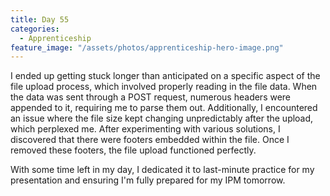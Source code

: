 ```yaml
---
title: Day 55
categories:
  - Apprenticeship
feature_image: "/assets/photos/apprenticeship-hero-image.png"
---
```


I ended up getting stuck longer than anticipated on a specific aspect of the file upload process,
which involved properly reading in the file data. When the data was sent through a POST request,
numerous headers were appended to it, requiring me to parse them out. Additionally, I encountered
an issue where the file size kept changing unpredictably after the upload, which perplexed me. After
experimenting with various solutions, I discovered that there were footers embedded within the file.
Once I removed these footers, the file upload functioned perfectly.

With some time left in my day, I dedicated it to last-minute practice for my presentation and
ensuring I'm fully prepared for my IPM tomorrow.
  